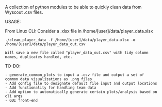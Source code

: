 A collection of python modules to be able to quickly clean data from Wyscout .csv files.

USAGE:

From Linux CLI:
    Consider a .xlsx file in /home/[user]/data/player_data.xlsx

    ./clean_player_data -f /home/[user]/data/player_data.xlsx -o /home/[user]/data/player_data_out.csv

    Will save a new file called "player_data_out.csv" with tidy column names, duplicates handled, etc.


TO-DO:

    - generate_common_plots to input a .csv file and output a set of common data visualizations as .png files
    - Add config file to designate default file input and output locations
    - Add functionality for handling team data
    - Add option to automatically generate certain plots/analysis based on cli args
    - GUI front-end
